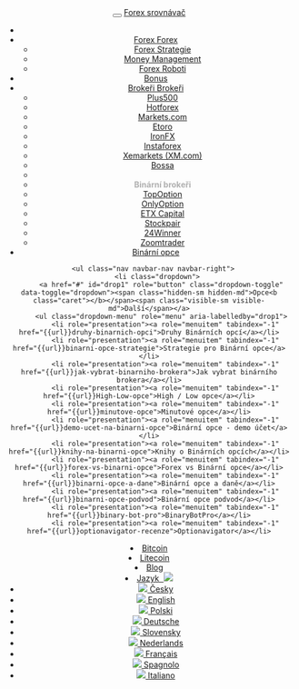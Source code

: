 <header class="navbar navbar-fixed-top navbar-inverse" id="top" role="banner">
  <div class="container">
    <div class="navbar-header">
      <button class="navbar-toggle collapsed" type="button" data-toggle="collapse" data-target=".toggle-navbar-collapse">
        <span class="icon-bar"></span>
        <span class="icon-bar"></span>
        <span class="icon-bar"></span>
      </button>
      <a href="{{url}}" class="navbar-brand">Forex <i class="fa fa-bar-chart-o"></i> srovnávač</a>
    </div>
    <nav class="navbar-collapse toggle-navbar-collapse collapse" role="navigation" style="height: 1px;" id="scrollpsy">
      <ul class="nav navbar-nav">
        <li>
           <li class="dropdown">
          <a href="#" id="drop1" role="button" class="dropdown-toggle" data-toggle="dropdown">
            <span class="hidden-sm hidden-md">Forex <b class="caret"></b></span><span class="visible-sm visible-md">Forex</span>
          </a>
          <ul class="dropdown-menu" role="menu" aria-labelledby="drop1">
            <li role="presentation"><a role="menuitem" tabindex="-1" href="{{url}}forex-strategie">Forex Strategie</a></li>
            <li role="presentation"><a role="menuitem" tabindex="-1" href="{{url}}money-management">Money Management</a></li>
            <li role="presentation"><a role="menuitem" tabindex="-1" href="{{url}}forex-roboti-aos">Forex Roboti</a></li>
</li>
</ul>
        <li><a href="{{url}}forex-bonus-no-deposit-bez-vkladu" class="hidden-sm">Bonus</a></li>
        <li class="dropdown">
          <a href="#" id="drop1" role="button" class="dropdown-toggle" data-toggle="dropdown">
            <span class="hidden-sm hidden-md">Brokeři <b class="caret"></b></span><span class="visible-sm visible-md">Brokeři</span>
          </a>
          <ul class="dropdown-menu" role="menu" aria-labelledby="drop1">
            <li role="presentation"><a role="menuitem" tabindex="-1" href="{{url}}plus500">Plus500</a></li>
            <li role="presentation"><a role="menuitem" tabindex="-1" href="{{url}}hotforex">Hotforex</a></li>
            <li role="presentation"><a role="menuitem" tabindex="-1" href="{{url}}markets-com-recenze">Markets.com</a></li>
            <li role="presentation"><a role="menuitem" tabindex="-1" href="{{url}}etoro-recenze">Etoro</a></li>
            <li role="presentation"><a role="menuitem" tabindex="-1" href="{{url}}Ironfx">IronFX</a></li>
            <li role="presentation"><a role="menuitem" tabindex="-1" href="{{url}}instaforex">Instaforex</a></li>
            <li role="presentation"><a role="menuitem" tabindex="-1" href="{{url}}xm-xemarkets-com">Xemarkets (XM.com)</a></li>
            <li role="presentation"><a role="menuitem" tabindex="-1" href="{{url}}bossa">Bossa</a></li>
            <li class="divider"></li>
            <li role="presentation"><strong style="margin: 2px 0 0;padding: 5px 20px;color: rgba(0, 0, 0, 0.3);">Binární brokeři</strong></li>
            <li role="presentation"><a role="menuitem" tabindex="-1" href="{{url}}topoption">TopOption</a></li> 
            <li role="presentation"><a role="menuitem" tabindex="-1" href="{{url}}onlyoption">OnlyOption</a></li>               
            <li role="presentation"><a role="menuitem" tabindex="-1" href="{{url}}etx-capital-zkusenosti">ETX Capital</a></li>
            <li role="presentation"><a role="menuitem" tabindex="-1" href="{{url}}stockpair-recenze">Stockpair</a></li>
            <li role="presentation"><a role="menuitem" tabindex="-1" href="{{url}}24winner">24Winner</a></li>
            <li role="presentation"><a role="menuitem" tabindex="-1" href="{{url}}zoomtrader">Zoomtrader</a></li>
          </ul>
        </li>
        <li><a href="{{url}}binarni-opce">Binární opce</a></li>
        </li>
      </ul>

      <ul class="nav navbar-nav navbar-right">
        <li class="dropdown">
          <a href="#" id="drop1" role="button" class="dropdown-toggle" data-toggle="dropdown"><span class="hidden-sm hidden-md">Opce<b class="caret"></b></span><span class="visible-sm visible-md">Další</span></a>
          <ul class="dropdown-menu" role="menu" aria-labelledby="drop1">
            <li role="presentation"><a role="menuitem" tabindex="-1" href="{{url}}druhy-binarnich-opci">Druhy Binárních opcí</a></li>
            <li role="presentation"><a role="menuitem" tabindex="-1" href="{{url}}binarni-opce-strategie">Strategie pro Binární opce</a></li>
            <li role="presentation"><a role="menuitem" tabindex="-1" href="{{url}}jak-vybrat-binarniho-brokera">Jak vybrat binárního brokera</a></li>
            <li role="presentation"><a role="menuitem" tabindex="-1" href="{{url}}High-Low-opce">High / Low opce</a></li>
            <li role="presentation"><a role="menuitem" tabindex="-1" href="{{url}}minutove-opce">Minutové opce</a></li>
            <li role="presentation"><a role="menuitem" tabindex="-1" href="{{url}}demo-ucet-na-binarni-opce">Binární opce - demo účet</a></li>
            <li role="presentation"><a role="menuitem" tabindex="-1" href="{{url}}knihy-na-binarni-opce">Knihy o Binárních opcích</a></li>
            <li role="presentation"><a role="menuitem" tabindex="-1" href="{{url}}forex-vs-binarni-opce">Forex vs Binární opce</a></li>
            <li role="presentation"><a role="menuitem" tabindex="-1" href="{{url}}binarni-opce-a-dane">Binární opce a daně</a></li>
            <li role="presentation"><a role="menuitem" tabindex="-1" href="{{url}}binarni-opce-podvod">Binární opce podvod</a></li>
            <li role="presentation"><a role="menuitem" tabindex="-1" href="{{url}}binary-bot-pro">BinaryBotPro</a></li>
            <li role="presentation"><a role="menuitem" tabindex="-1" href="{{url}}optionavigator-recenze">Optionavigator</a></li>
  </ul>
        <li><a href="{{url}}bitcoin/">Bitcoin</a></li>
        <li><a href="{{url}}litecoin/">Litecoin</a></li>
        <li><a href="http://blog.forexsrovnavac.cz/">Blog</a></li>
        <li class="dropdown">
          <a href="#" id="drop2" role="button" class="dropdown-toggle" data-toggle="dropdown"><span class="visible-xs">Jazyk &nbsp;</span><img src="{{img-url}}flags/cs.png" class="flag"><span class="visible-xs"> <b class="caret"></b></span></a>
          <ul class="dropdown-menu" role="menu" aria-labelledby="drop">
<li role="presentation"><a role="menuitem" tabindex="-1" hreflang="cs" href="{{base-url}}plus500"><img src="{{img-url}}flags/cs.png" class="flag"> Česky</a></li>
            <li role="presentation"><a role="menuitem" tabindex="-1" hreflang="en" href="{{base-url}}en/plus500"><img src="{{img-url}}flags/en.png" class="flag"> English</a></li>
            <li role="presentation"><a role="menuitem" tabindex="-1" hreflang="pl" href="{{base-url}}pl/plus500"><img src="{{img-url}}flags/pl.png" class="flag"> Polski</a></li>
            <li role="presentation"><a role="menuitem" tabindex="-1" hreflang="de" href="{{base-url}}de/plus500"><img src="{{img-url}}flags/de.png" class="flag"> Deutsche</a></li>
            <li role="presentation"><a role="menuitem" tabindex="-1" hreflang="sk" href="{{base-url}}sk/plus500"><img src="{{img-url}}flags/sk.png" class="flag"> Slovensky</a></li>
            <li role="presentation"><a role="menuitem" tabindex="-1" hreflang="nl" href="{{base-url}}nl/plus500"><img src="{{img-url}}flags/nl.png" class="flag"> Nederlands</a></li>
            <li role="presentation"><a role="menuitem" tabindex="-1" hreflang="fr" href="{{base-url}}fr/plus500"><img src="{{img-url}}flags/fr.png" class="flag"> Français</a></li>
            <li role="presentation"><a role="menuitem" tabindex="-1" hreflang="es" href="{{base-url}}es/plus500"><img src="{{img-url}}flags/es.png" class="flag"> Spagnolo</a></li>
            <li role="presentation"><a role="menuitem" tabindex="-1" hreflang="it" href="{{base-url}}it/plus500"><img src="{{img-url}}flags/it.png" class="flag"> Italiano</a></li>
          </ul>
        </li>
      </ul>
    </nav>
  </div>
</header>
